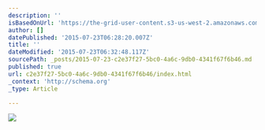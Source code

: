 ```yaml
---
description: ''
isBasedOnUrl: 'https://the-grid-user-content.s3-us-west-2.amazonaws.com/8eef3f83-91df-446b-adc6-080b9e3452b6.jpg'
author: []
datePublished: '2015-07-23T06:28:20.007Z'
title: ''
dateModified: '2015-07-23T06:32:48.117Z'
sourcePath: _posts/2015-07-23-c2e37f27-5bc0-4a6c-9db0-4341f67f6b46.md
published: true
url: c2e37f27-5bc0-4a6c-9db0-4341f67f6b46/index.html
_context: 'http://schema.org'
_type: Article

---
```

![](https://the-grid-user-content.s3-us-west-2.amazonaws.com/8eef3f83-91df-446b-adc6-080b9e3452b6.jpg)